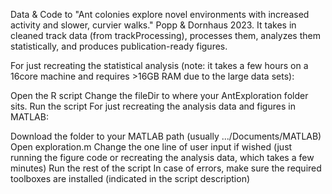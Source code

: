 Data & Code to "Ant colonies explore novel environments with increased activity and slower, curvier walks." Popp & Dornhaus 2023.
It takes in cleaned track data (from trackProcessing), processes them, analyzes them statistically, and produces publication-ready figures.

For just recreating the statistical analysis (note: it takes a few hours on a 16core machine and requires >16GB RAM due to the large data sets):

Open the R script
Change the fileDir to where your AntExploration folder sits.
Run the script
For just recreating the analysis data and figures in MATLAB:

Download the folder to your MATLAB path (usually .../Documents/MATLAB)
Open exploration.m
Change the one line of user input if wished (just running the figure code or recreating the analysis data, which takes a few minutes)
Run the rest of the script
In case of errors, make sure the required toolboxes are installed (indicated in the script description)
